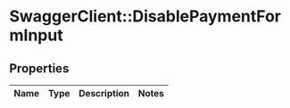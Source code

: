 # SwaggerClient::DisablePaymentFormInput

## Properties
Name | Type | Description | Notes
------------ | ------------- | ------------- | -------------


